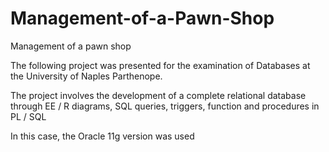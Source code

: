 # Management-of-a-Pawn-Shop

 Management of a pawn shop

The following project was presented for the examination of Databases at the University of Naples Parthenope.

The project involves the development of a complete relational database through EE / R diagrams, SQL queries, triggers, function and procedures in PL / SQL

In this case, the Oracle 11g version was used
